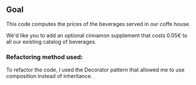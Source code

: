## Goal
This code computes the prices of the beverages served in our coffe house.

We'd like you to add an optional cinnamon supplement that costs 0.05€
to all our existing catalog of beverages.

### Refactoring method used:
To refactor the code, I used the Decorator pattern that allowed me to use composition instead of inheritance.
